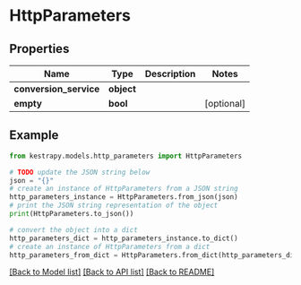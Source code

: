 # HttpParameters


## Properties

Name | Type | Description | Notes
------------ | ------------- | ------------- | -------------
**conversion_service** | **object** |  | 
**empty** | **bool** |  | [optional] 

## Example

```python
from kestrapy.models.http_parameters import HttpParameters

# TODO update the JSON string below
json = "{}"
# create an instance of HttpParameters from a JSON string
http_parameters_instance = HttpParameters.from_json(json)
# print the JSON string representation of the object
print(HttpParameters.to_json())

# convert the object into a dict
http_parameters_dict = http_parameters_instance.to_dict()
# create an instance of HttpParameters from a dict
http_parameters_from_dict = HttpParameters.from_dict(http_parameters_dict)
```
[[Back to Model list]](../README.md#documentation-for-models) [[Back to API list]](../README.md#documentation-for-api-endpoints) [[Back to README]](../README.md)


